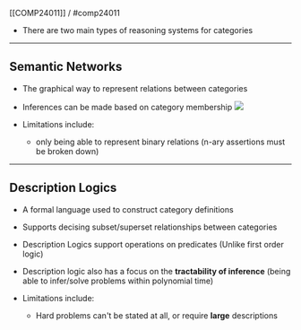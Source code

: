 [[COMP24011]] / #comp24011

- There are two main types of reasoning systems for categories

***
## Semantic Networks

- The graphical way to represent relations between categories
- Inferences can be made based on category membership
![](https://i.imgur.com/LqlLPj3.png)

- Limitations include:
	- only being able to represent binary relations (n-ary assertions must be broken down)


***
## Description Logics

- A formal language used to construct category definitions
- Supports decising subset/superset relationships between categories

- Description Logics support operations on predicates (Unlike first order logic)
- Description logic also has a focus on the **tractability of inference** (being able to infer/solve problems within polynomial time)

- Limitations include:
	- Hard problems can't be stated at all, or require **large** descriptions